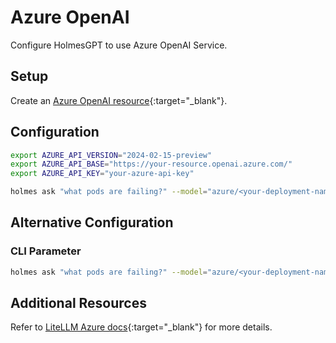 # Azure OpenAI

Configure HolmesGPT to use Azure OpenAI Service.

## Setup

Create an [Azure OpenAI resource](https://learn.microsoft.com/en-us/azure/ai-services/openai/how-to/create-resource?pivots=web-portal#create-a-resource){:target="_blank"}.

## Configuration

```bash
export AZURE_API_VERSION="2024-02-15-preview"
export AZURE_API_BASE="https://your-resource.openai.azure.com/"
export AZURE_API_KEY="your-azure-api-key"

holmes ask "what pods are failing?" --model="azure/<your-deployment-name>"
```

## Alternative Configuration

### CLI Parameter

```bash
holmes ask "what pods are failing?" --model="azure/<your-deployment-name>" --api-key="your-api-key"
```

## Additional Resources

Refer to [LiteLLM Azure docs](https://litellm.vercel.app/docs/providers/azure){:target="_blank"} for more details.

